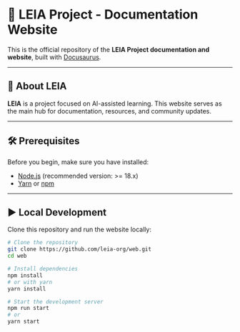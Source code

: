 # 🌌 LEIA Project - Documentation Website

This is the official repository of the **LEIA Project documentation and website**, built with [Docusaurus](https://docusaurus.io/).

---

## 📖 About LEIA

**LEIA** is a project focused on AI-assisted learning.
This website serves as the main hub for documentation, resources, and community updates.

---

## 🛠️ Prerequisites

Before you begin, make sure you have installed:

- [Node.js](https://nodejs.org/) (recommended version: >= 18.x)  
- [Yarn](https://classic.yarnpkg.com/lang/en/docs/install/) or [npm](https://docs.npmjs.com/downloading-and-installing-node-js-and-npm)  

---

## ▶️ Local Development

Clone this repository and run the website locally:

```bash
# Clone the repository
git clone https://github.com/leia-org/web.git
cd web

# Install dependencies
npm install
# or with yarn
yarn install

# Start the development server
npm run start
# or
yarn start
